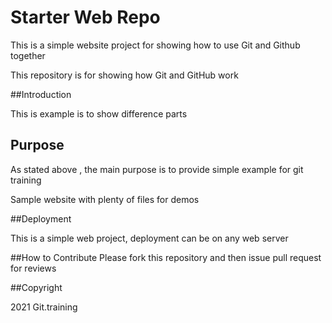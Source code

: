 # Starter Web Repo

This is a simple website project for
showing how to use Git and Github together

This repository is for showing how Git and GitHub work

##Introduction

This is example is to show difference parts 

## Purpose

As stated above , the main purpose is to provide
simple example for git training

Sample website with plenty of files for demos

##Deployment

This is a simple web project, deployment can be on any web server

##How to Contribute
Please fork this repository and then issue pull request for reviews

##Copyright

2021 Git.training